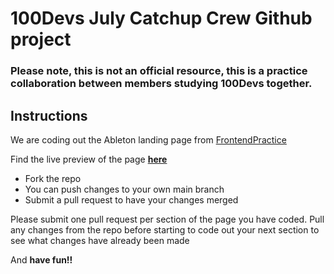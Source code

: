 # 100Devs July Catchup Crew Github project

### Please note, this is not an official resource, this is a practice collaboration between members studying 100Devs together.

## Instructions

We are coding out the Ableton landing page from [FrontendPractice](https://www.frontendpractice.com/projects/ableton)

Find the live preview of the page **[here](https://www.ableton.com/en/about/)**

- Fork the repo
- You can push changes to your own main branch
- Submit a pull request to have your changes merged

Please submit one pull request per section of the page you have coded. Pull any changes from the repo before starting to code out your next section to see what changes have already been made

And **have fun!!**
